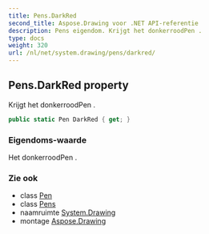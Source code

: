 ```yaml
---
title: Pens.DarkRed
second_title: Aspose.Drawing voor .NET API-referentie
description: Pens eigendom. Krijgt het donkerroodPen .
type: docs
weight: 320
url: /nl/net/system.drawing/pens/darkred/
---
```

## Pens.DarkRed property

Krijgt het donkerroodPen .

```csharp
public static Pen DarkRed { get; }
```

### Eigendoms-waarde

Het donkerroodPen .

### Zie ook

* class [Pen](../../pen/)
* class [Pens](../)
* naamruimte [System.Drawing](../../pens/)
* montage [Aspose.Drawing](../../../)


